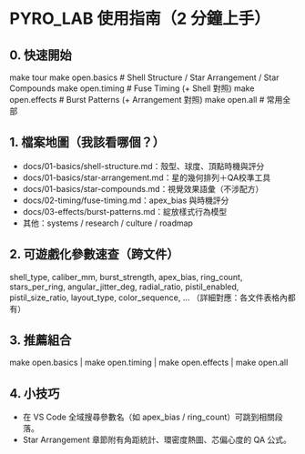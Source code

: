 # PYRO_LAB 使用指南（2 分鐘上手）

## 0. 快速開始
make tour
make open.basics     # Shell Structure / Star Arrangement / Star Compounds
make open.timing     # Fuse Timing (+ Shell 對照)
make open.effects    # Burst Patterns (+ Arrangement 對照)
make open.all        # 常用全部

## 1. 檔案地圖（我該看哪個？）
- docs/01-basics/shell-structure.md：殼型、球度、頂點時機與評分
- docs/01-basics/star-arrangement.md：星的幾何排列＋QA校準工具
- docs/01-basics/star-compounds.md：視覺效果語彙（不涉配方）
- docs/02-timing/fuse-timing.md：apex_bias 與時機評分
- docs/03-effects/burst-patterns.md：綻放樣式行為模型
- 其他：systems / research / culture / roadmap

## 2. 可遊戲化參數速查（跨文件）
shell_type, caliber_mm, burst_strength, apex_bias,
ring_count, stars_per_ring, angular_jitter_deg, radial_ratio,
pistil_enabled, pistil_size_ratio, layout_type, color_sequence, …
（詳細對應：各文件表格內都有）

## 3. 推薦組合
make open.basics | make open.timing | make open.effects | make open.all

## 4. 小技巧
- 在 VS Code 全域搜尋參數名（如 apex_bias / ring_count）可跳到相關段落。
- Star Arrangement 章節附有角距統計、環密度熱圖、芯偏心度的 QA 公式。
